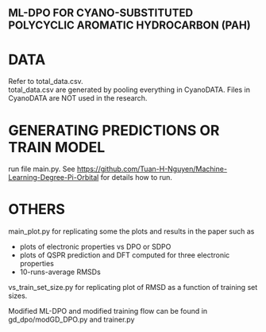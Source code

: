 ## ML-DPO FOR CYANO-SUBSTITUTED POLYCYCLIC AROMATIC HYDROCARBON (PAH)
# DATA

Refer to total\_data.csv.   
total\_data.csv are generated by pooling everything in CyanoDATA. 
Files in CyanoDATA are NOT used in the research. 

# GENERATING PREDICTIONS OR TRAIN MODEL

run file main.py. See https://github.com/Tuan-H-Nguyen/Machine-Learning-Degree-Pi-Orbital for details how to run.

# OTHERS

main\_plot.py for replicating some the plots and results in the paper such as 
- plots of electronic properties vs DPO or SDPO
- plots of QSPR prediction and DFT computed for three electronic properties
- 10-runs-average RMSDs

vs\_train\_set\_size.py for replicating plot of RMSD as a function of training set sizes.

Modified ML-DPO and modified training flow can be found in gd\_dpo/modGD\_DPO.py and trainer.py 
